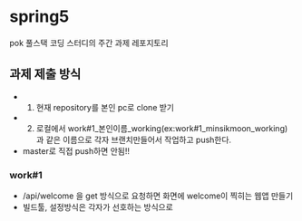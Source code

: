 # spring5
pok 풀스택 코딩 스터디의 주간 과제 레포지토리

## 과제 제출 방식
- 1. 현재 repository를 본인 pc로 clone 받기
- 2. 로컬에서 work#1_본인이름_working(ex:work#1_minsikmoon_working) 과 같은 이름으로 각자 브랜치만들어서 작업하고 push한다.
- master로 직접 push하면 안됨!!

### work#1
- /api/welcome 을 get 방식으로 요청하면 화면에 welcome이 찍히는 웹앱 만들기
- 빌드툴, 설정방식은 각자가 선호하는 방식으로 
